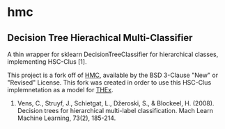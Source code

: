 hmc
===

Decision Tree Hierachical Multi-Classifier
------------------------------------------
A thin wrapper for sklearn DecisionTreeClassifier for hierarchical classes, implementing HSC-Clus [1].

This project is a fork off of [HMC](https://github.com/davidwarshaw/hmc), available by the BSD 3-Clause "New" or "Revised" License. This fork was created in order to use this HSC-Clus implemnetation as a model for [THEx](https://github.com/marinakiseleva/thex_model).




1. Vens, C., Struyf, J., Schietgat, L., Džeroski, S., & Blockeel, H. (2008). Decision trees for hierarchical multi-label classification. Mach Learn Machine Learning, 73(2), 185-214.
